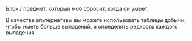 Блок / предмет, который моб сбросит, когда он умрет. 

В качестве альтернативы вы можете использовать таблицы добычи, чтобы иметь больше выпадений, и определять редкость каждого выпадения.